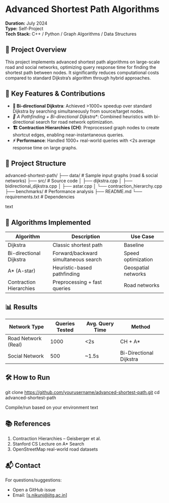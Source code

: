 # Advanced Shortest Path Algorithms  
**Duration:** July 2024  
**Type:** Self-Project  
**Tech Stack:** C++ / Python / Graph Algorithms / Data Structures  

## 🚀 Project Overview  
This project implements advanced shortest path algorithms on large-scale road and social networks, optimizing query response time for finding the shortest path between nodes. It significantly reduces computational costs compared to standard Dijkstra’s algorithm through hybrid approaches.  

## 🧠 Key Features & Contributions  
- **🔁 Bi-directional Dijkstra**: Achieved >1000× speedup over standard Dijkstra by searching simultaneously from source/target nodes.  
- **🌟 A* Pathfinding + Bi-directional Dijkstra**: Combined heuristics with bi-directional search for road network optimization.  
- **🏗️ Contraction Hierarchies (CH)**: Preprocessed graph nodes to create shortcut edges, enabling near-instantaneous queries.  
- **⚡ Performance**: Handled 1000+ real-world queries with <2s average response time on large graphs.  

## 📁 Project Structure  
advanced-shortest-path/
├── data/ # Sample input graphs (road & social networks)
├── src/ # Source code
│ ├── dijkstra.cpp
│ ├── bidirectional_dijkstra.cpp
│ ├── astar.cpp
│ └── contraction_hierarchy.cpp
├── benchmarks/ # Performance analysis
├── README.md
└── requirements.txt # Dependencies

text

## 🧪 Algorithms Implemented  
| Algorithm               | Description                          | Use Case          |
|-------------------------|--------------------------------------|-------------------|
| Dijkstra                | Classic shortest path                | Baseline          |
| Bi-directional Dijkstra | Forward/backward simultaneous search | Speed optimization|
| A* (A-star)             | Heuristic-based pathfinding          | Geospatial networks|
| Contraction Hierarchies | Preprocessing + fast queries         | Road networks     |

## 📊 Results  
| Network Type          | Queries Tested | Avg. Query Time | Method               |
|-----------------------|----------------|-----------------|----------------------|
| Road Network (Real)   | 1000           | <2s             | CH + A*             |
| Social Network        | 500            | ~1.5s           | Bi-Directional Dijkstra|

## 🛠️ How to Run  
git clone https://github.com/yourusername/advanced-shortest-path.git
cd advanced-shortest-path

Compile/run based on your environment
text

## 📚 References  
1. Contraction Hierarchies – Geisberger et al.  
2. Stanford CS Lecture on A* Search  
3. OpenStreetMap real-world road datasets  

## 📬 Contact  
For questions/suggestions:  
- Open a GitHub issue  
- Email: [s.nikunj@iitg.ac.in]  

